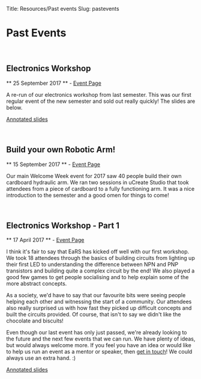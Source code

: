 Title: Resources/Past events
Slug: pastevents

Past Events
===========

<br>

## Electronics Workshop ##

** 25 September 2017 ** - [Event Page](/events/elec-workshop-s1-2017)

A re-run of our electronics workshop from last semester. This was our first regular event of the new semester and sold out really quickly! The slides are below.

[Annotated slides](/pdf/elecworkshoppart1annotated.pdf)

<br>

## Build your own Robotic Arm! ##

** 15 September 2017 ** - [Event Page](/events/robotic-arm)

Our main Welcome Week event for 2017 saw 40 people build their own cardboard hydraulic arm. We ran two sessions in uCreate Studio that took attendees from a piece of cardboard to a fully functioning arm. It was a nice introduction to the semester and a good omen for things to come!

<br>

## Electronics Workshop - Part 1 ##

** 17 April 2017 ** - [Event Page](/events/electronics-workshop-part-1)

I think it's fair to say that EaRS has kicked off well with our first workshop. We took 18 attendees through the basics of building circuits from lighting up their first LED to understanding the difference between NPN and PNP transistors and building quite a complex circuit by the end! We also played a good few games to get people socialising and to help explain some of the more abstract concepts.

As a society, we'd have to say that our favourite bits were seeing people helping each other and witnessing the start of a community. Our attendees also really surprised us with how fast they picked up difficult concepts and built the circuits provided. Of course, that isn't to say we didn't like the chocolate and biscuits!

Even though our last event has only just passed, we're already looking to the future and the next few events that we can run. We have plenty of ideas, but would always welcome more. If you feel you have an idea or would like to help us run an event as a mentor or speaker, then [get in touch](/contact)! We could always use an extra hand. :)

[Annotated slides](/pdf/elecworkshoppart1annotated.pdf)
